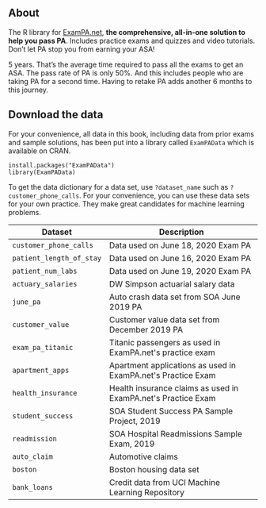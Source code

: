 ## About

The R library for [ExamPA.net](https://exampa.net/), **the comprehensive, all-in-one solution to help you pass PA**.  Includes practice exams and quizzes and video tutorials.  Don’t let PA stop you from earning your ASA!

5 years.  That’s the average time required to pass all the exams to get an ASA.
The pass rate of PA is only 50%. And this includes people who are taking PA for a second time.
Having to retake PA adds another 6 months to this journey.

## Download the data

For your convenience, all data in this book, including data from prior exams and sample solutions, has been put into a library called `ExamPAData` which is available on CRAN.

```{r eval = F}
install.packages("ExamPAData")
library(ExamPAData)
```

To get the data dictionary for a data set, use `?dataset_name` such as `?customer_phone_calls`.  For your convenience, you can use these data sets for your own practice.  They make great candidates for machine learning problems. 

| Dataset   |      Description      |
|----------|-------------|
|`customer_phone_calls`| Data used on June 18, 2020 Exam PA |
|`patient_length_of_stay`| Data used on June 16, 2020 Exam PA|
|`patient_num_labs`| Data used on June 19, 2020 Exam PA |
|`actuary_salaries`| DW Simpson actuarial salary data|
|`june_pa`|Auto crash data set from SOA June 2019 PA|
|`customer_value`| Customer value data set from December 2019 PA|
|`exam_pa_titanic`| Titanic passengers as used in ExamPA.net's practice exam |
|`apartment_apps`| Apartment applications as used in ExamPA.net's Practice Exam|
|`health_insurance`| Health insurance claims as used in ExamPA.net's Practice Exam|
|`student_success`| SOA Student Success PA Sample Project, 2019|
|`readmission`| SOA Hospital Readmissions Sample Exam, 2019 |
|`auto_claim`| Automotive claims |
|`boston`| Boston housing data set |
|`bank_loans`| Credit data from UCI Machine Learning Repository |
